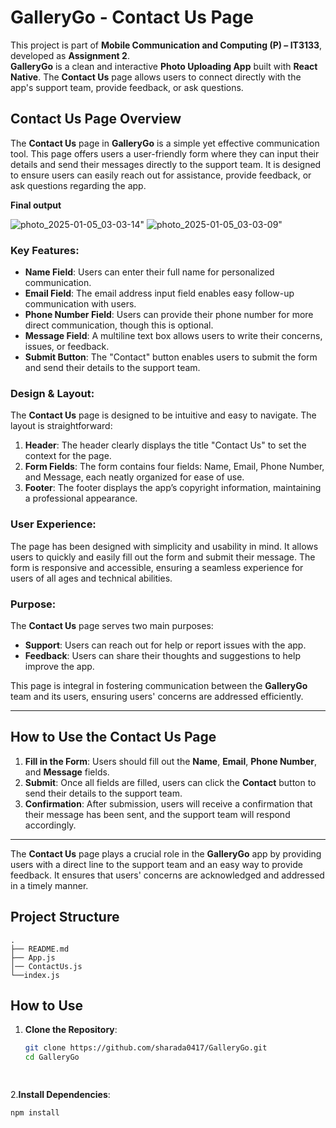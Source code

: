 # GalleryGo - Contact Us Page

This project is part of **Mobile Communication and Computing (P) – IT3133**, developed as **Assignment 2**.  
**GalleryGo** is a clean and interactive **Photo Uploading App** built with **React Native**. The **Contact Us** page allows users to connect directly with the app's support team, provide feedback, or ask questions.

## Contact Us Page Overview

The **Contact Us** page in **GalleryGo** is a simple yet effective communication tool. This page offers users a user-friendly form where they can input their details and send their messages directly to the support team. It is designed to ensure users can easily reach out for assistance, provide feedback, or ask questions regarding the app.

**Final output**

![photo_2025-01-05_03-03-14](https://github.com/user-attachments/assets/953add81-05a1-4881-9db8-d84cd4a17466)"
![photo_2025-01-05_03-03-09](https://github.com/user-attachments/assets/deb637cf-d0be-4f55-9f69-9993e0b0a3e1)"


### Key Features:
- **Name Field**: Users can enter their full name for personalized communication.
- **Email Field**: The email address input field enables easy follow-up communication with users.
- **Phone Number Field**: Users can provide their phone number for more direct communication, though this is optional.
- **Message Field**: A multiline text box allows users to write their concerns, issues, or feedback.
- **Submit Button**: The "Contact" button enables users to submit the form and send their details to the support team.

### Design & Layout:
The **Contact Us** page is designed to be intuitive and easy to navigate. The layout is straightforward:
1. **Header**: The header clearly displays the title "Contact Us" to set the context for the page.
2. **Form Fields**: The form contains four fields: Name, Email, Phone Number, and Message, each neatly organized for ease of use.
3. **Footer**: The footer displays the app’s copyright information, maintaining a professional appearance.

### User Experience:
The page has been designed with simplicity and usability in mind. It allows users to quickly and easily fill out the form and submit their message. The form is responsive and accessible, ensuring a seamless experience for users of all ages and technical abilities.

### Purpose:
The **Contact Us** page serves two main purposes:
- **Support**: Users can reach out for help or report issues with the app.
- **Feedback**: Users can share their thoughts and suggestions to help improve the app.

This page is integral in fostering communication between the **GalleryGo** team and its users, ensuring users' concerns are addressed efficiently.

---

## How to Use the Contact Us Page

1. **Fill in the Form**: Users should fill out the **Name**, **Email**, **Phone Number**, and **Message** fields.
2. **Submit**: Once all fields are filled, users can click the **Contact** button to send their details to the support team.
3. **Confirmation**: After submission, users will receive a confirmation that their message has been sent, and the support team will respond accordingly.

---

The **Contact Us** page plays a crucial role in the **GalleryGo** app by providing users with a direct line to the support team and an easy way to provide feedback. It ensures that users' concerns are acknowledged and addressed in a timely manner.

## Project Structure  
```
.
├── README.md
├── App.js
│── ContactUs.js
└──index.js

```
## How to Use  

1. **Clone the Repository**:  
   ```bash
   git clone https://github.com/sharada0417/GalleryGo.git
   cd GalleryGo

 

2.**Install Dependencies**:
```
npm install
